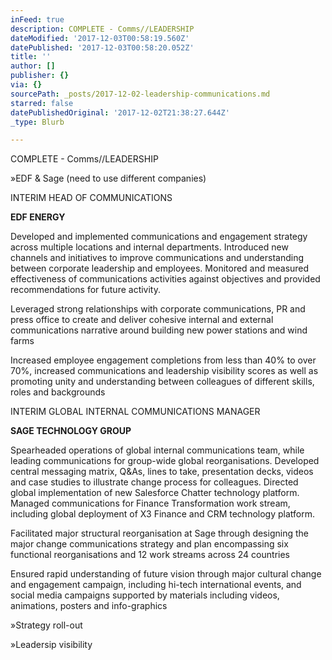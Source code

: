 ```yaml
---
inFeed: true
description: COMPLETE - Comms//LEADERSHIP
dateModified: '2017-12-03T00:58:19.560Z'
datePublished: '2017-12-03T00:58:20.052Z'
title: ''
author: []
publisher: {}
via: {}
sourcePath: _posts/2017-12-02-leadership-communications.md
starred: false
datePublishedOriginal: '2017-12-02T21:38:27.644Z'
_type: Blurb

---
```

COMPLETE - Comms//LEADERSHIP

»EDF & Sage (need to use different companies)

INTERIM HEAD OF COMMUNICATIONS

**EDF ENERGY**

Developed and implemented communications and engagement strategy across multiple locations and internal departments. Introduced new channels and initiatives to improve communications and understanding between corporate leadership and employees. Monitored and measured effectiveness of communications activities against objectives and provided recommendations for future activity.

Leveraged strong relationships with corporate communications, PR and press office to create and deliver cohesive internal and external communications narrative around building new power stations and wind farms

Increased employee engagement completions from less than 40% to over 70%, increased communications and leadership visibility scores as well as promoting unity and understanding between colleagues of different skills, roles and backgrounds

INTERIM GLOBAL INTERNAL COMMUNICATIONS MANAGER

**SAGE TECHNOLOGY GROUP**

Spearheaded operations of global internal communications team, while leading communications for group-wide global reorganisations. Developed central messaging matrix, Q&As, lines to take, presentation decks, videos and case studies to illustrate change process for colleagues. Directed global implementation of new Salesforce Chatter technology platform. Managed communications for Finance Transformation work stream, including global deployment of X3 Finance and CRM technology platform.

Facilitated major structural reorganisation at Sage through designing the major change communications strategy and plan encompassing six functional reorganisations and 12 work streams across 24 countries

Ensured rapid understanding of future vision through major cultural change and engagement campaign, including hi-tech international events, and social media campaigns supported by materials including videos, animations, posters and info-graphics

»Strategy roll-out

»Leadersip visibility